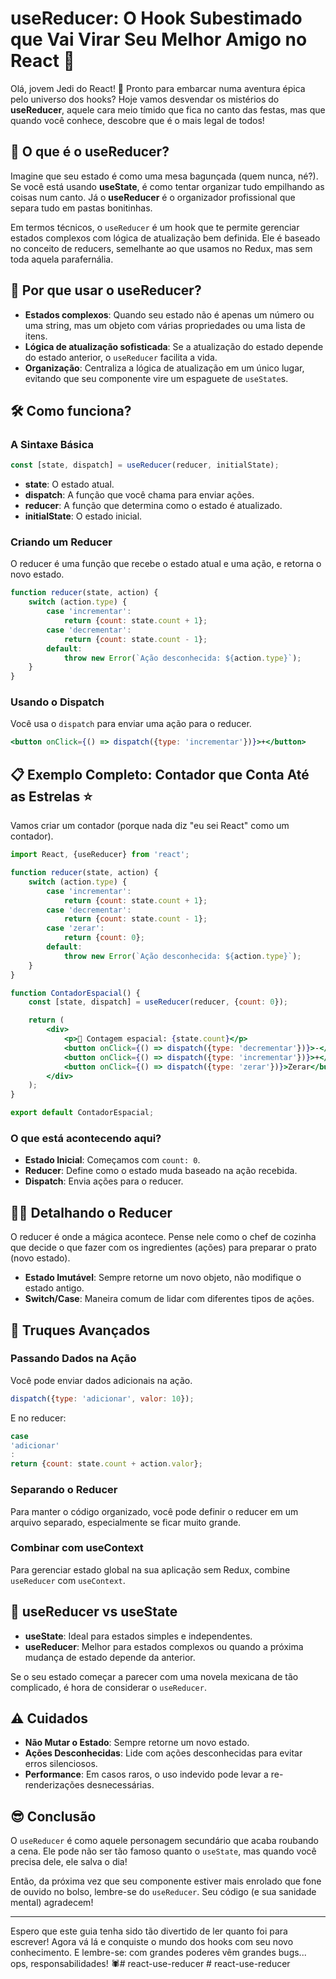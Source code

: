 # useReducer: O Hook Subestimado que Vai Virar Seu Melhor Amigo no React 🚀

Olá, jovem Jedi do React! 👋 Pronto para embarcar numa aventura épica pelo universo dos hooks? Hoje vamos desvendar os
mistérios do **useReducer**, aquele cara meio tímido que fica no canto das festas, mas que quando você conhece, descobre
que é o mais legal de todos!

## 📖 O que é o useReducer?

Imagine que seu estado é como uma mesa bagunçada (quem nunca, né?). Se você está usando **useState**, é como tentar
organizar tudo empilhando as coisas num canto. Já o **useReducer** é o organizador profissional que separa tudo em
pastas bonitinhas.

Em termos técnicos, o `useReducer` é um hook que te permite gerenciar estados complexos com lógica de atualização bem
definida. Ele é baseado no conceito de reducers, semelhante ao que usamos no Redux, mas sem toda aquela parafernália.

## 🤔 Por que usar o useReducer?

- **Estados complexos**: Quando seu estado não é apenas um número ou uma string, mas um objeto com várias propriedades
  ou uma lista de itens.
- **Lógica de atualização sofisticada**: Se a atualização do estado depende do estado anterior, o `useReducer` facilita
  a vida.
- **Organização**: Centraliza a lógica de atualização em um único lugar, evitando que seu componente vire um espaguete
  de `useState`s.

## 🛠️ Como funciona?

### A Sintaxe Básica

```jsx
const [state, dispatch] = useReducer(reducer, initialState);
```

- **state**: O estado atual.
- **dispatch**: A função que você chama para enviar ações.
- **reducer**: A função que determina como o estado é atualizado.
- **initialState**: O estado inicial.

### Criando um Reducer

O reducer é uma função que recebe o estado atual e uma ação, e retorna o novo estado.

```jsx
function reducer(state, action) {
    switch (action.type) {
        case 'incrementar':
            return {count: state.count + 1};
        case 'decrementar':
            return {count: state.count - 1};
        default:
            throw new Error(`Ação desconhecida: ${action.type}`);
    }
}
```

### Usando o Dispatch

Você usa o `dispatch` para enviar uma ação para o reducer.

```jsx
<button onClick={() => dispatch({type: 'incrementar'})}>+</button>
```

## 📋 Exemplo Completo: Contador que Conta Até as Estrelas ⭐

Vamos criar um contador (porque nada diz "eu sei React" como um contador).

```jsx
import React, {useReducer} from 'react';

function reducer(state, action) {
    switch (action.type) {
        case 'incrementar':
            return {count: state.count + 1};
        case 'decrementar':
            return {count: state.count - 1};
        case 'zerar':
            return {count: 0};
        default:
            throw new Error(`Ação desconhecida: ${action.type}`);
    }
}

function ContadorEspacial() {
    const [state, dispatch] = useReducer(reducer, {count: 0});

    return (
        <div>
            <p>🚀 Contagem espacial: {state.count}</p>
            <button onClick={() => dispatch({type: 'decrementar'})}>-</button>
            <button onClick={() => dispatch({type: 'incrementar'})}>+</button>
            <button onClick={() => dispatch({type: 'zerar'})}>Zerar</button>
        </div>
    );
}

export default ContadorEspacial;
```

### O que está acontecendo aqui?

- **Estado Inicial**: Começamos com `count: 0`.
- **Reducer**: Define como o estado muda baseado na ação recebida.
- **Dispatch**: Envia ações para o reducer.

## 🕵️‍♂️ Detalhando o Reducer

O reducer é onde a mágica acontece. Pense nele como o chef de cozinha que decide o que fazer com os ingredientes (ações)
para preparar o prato (novo estado).

- **Estado Imutável**: Sempre retorne um novo objeto, não modifique o estado antigo.
- **Switch/Case**: Maneira comum de lidar com diferentes tipos de ações.

## 🎩 Truques Avançados

### Passando Dados na Ação

Você pode enviar dados adicionais na ação.

```jsx
dispatch({type: 'adicionar', valor: 10});
```

E no reducer:

```jsx
case
'adicionar'
:
return {count: state.count + action.valor};
```

### Separando o Reducer

Para manter o código organizado, você pode definir o reducer em um arquivo separado, especialmente se ficar muito
grande.

### Combinar com useContext

Para gerenciar estado global na sua aplicação sem Redux, combine `useReducer` com `useContext`.

## 🧠 useReducer vs useState

- **useState**: Ideal para estados simples e independentes.
- **useReducer**: Melhor para estados complexos ou quando a próxima mudança de estado depende da anterior.

Se o seu estado começar a parecer com uma novela mexicana de tão complicado, é hora de considerar o `useReducer`.

## ⚠️ Cuidados

- **Não Mutar o Estado**: Sempre retorne um novo estado.
- **Ações Desconhecidas**: Lide com ações desconhecidas para evitar erros silenciosos.
- **Performance**: Em casos raros, o uso indevido pode levar a re-renderizações desnecessárias.

## 😎 Conclusão

O `useReducer` é como aquele personagem secundário que acaba roubando a cena. Ele pode não ser tão famoso quanto o
`useState`, mas quando você precisa dele, ele salva o dia!

Então, da próxima vez que seu componente estiver mais enrolado que fone de ouvido no bolso, lembre-se do `useReducer`.
Seu código (e sua sanidade mental) agradecem!

---

Espero que este guia tenha sido tão divertido de ler quanto foi para escrever! Agora vá lá e conquiste o mundo dos hooks
com seu novo conhecimento. E lembre-se: com grandes poderes vêm grandes bugs... ops, responsabilidades! 🕷️#   r e a c t - u s e - r e d u c e r  
 #   r e a c t - u s e - r e d u c e r  
 